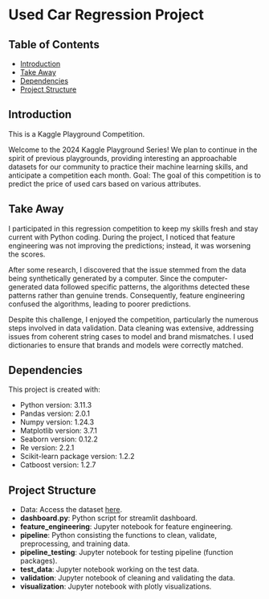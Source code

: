 # Used Car Regression Project

## Table of Contents
* [Introduction](#introduction)
* [Take Away](#take-away)
* [Dependencies](#dependencies)
* [Project Structure](#project-structure)

## Introduction
This is a Kaggle Playground Competition.

Welcome to the 2024 Kaggle Playground Series! We plan to continue in the spirit of previous playgrounds, providing interesting an approachable datasets for our community to practice their machine learning skills, and anticipate a competition each month.
Goal: The goal of this competition is to predict the price of used cars based on various attributes.

## Take Away

I participated in this regression competition to keep my skills fresh and stay current with Python coding. During the project, I noticed that feature engineering was not improving the predictions; instead, it was worsening the scores.

After some research, I discovered that the issue stemmed from the data being synthetically generated by a computer. Since the computer-generated data followed specific patterns, the algorithms detected these patterns rather than genuine trends. Consequently, feature engineering confused the algorithms, leading to poorer predictions.

Despite this challenge, I enjoyed the competition, particularly the numerous steps involved in data validation. Data cleaning was extensive, addressing issues from coherent string cases to model and brand mismatches. I used dictionaries to ensure that brands and models were correctly matched.

## Dependencies
This project is created with:
- Python version: 3.11.3
- Pandas version: 2.0.1
- Numpy version: 1.24.3
- Matplotlib version: 3.7.1
- Seaborn version: 0.12.2
- Re version: 2.2.1
- Scikit-learn package version: 1.2.2
- Catboost version: 1.2.7

## Project Structure
- Data: Access the dataset [here](https://www.kaggle.com/competitions/playground-series-s4e9/overview).
- **dashboard.py**: Python script for streamlit dashboard.
- **feature_engineering**: Jupyter notebook for feature engineering.
- **pipeline**: Python consisting the functions to clean, validate, preprocessing, and training data.
- **pipeline_testing**: Jupyter notebook for testing pipeline (function packages).
- **test_data**: Jupyter notebook working on the test data.
- **validation**: Jupyter notebook of cleaning and validating the data.
- **visualization**: Jupyter notebook with plotly visualizations.
